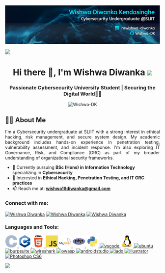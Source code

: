 <p align="center">
  <img src="https://github.com/Wishwa-DK/Wishwa-DK/blob/main/Github%20Banner.jpg?raw=true" alt="GitHub Banner" />
</p>

<img src="https://user-images.githubusercontent.com/73097560/115834477-dbab4500-a447-11eb-908a-139a6edaec5c.gif">

<h1 align="center">Hi there 👋, I'm Wishwa Diwanka  <picture><img src = "https://github.com/7oSkaaa/7oSkaaa/blob/main/Images/about_me.gif?raw=true" width = 50px></picture>
<h3 align="center">Passionate Cybersecurity University Student | Securing the Digital World👩‍💻</h3>
  
<p align="center">
  <img src="https://komarev.com/ghpvc/?username=Wishwa-DK&label=Profile%20views&color=0e75b6&style=flat" alt="Wishwa-DK" />
</p>

## 👨‍💻 About Me

<p align="justify">I'm a Cybersecurity undergraduate at SLIIT with a strong interest in ethical hacking, risk management, and secure system design. My academic background includes hands-on experience in penetration testing, vulnerability assessment, and incident response. I'm also exploring IT Governance, Risk, and Compliance (GRC) as part of my broader understanding of organizational security frameworks.</p>

- 🌱 Currently pursuing **BSc (Hons) in Information Technology** specializing in **Cybersecurity**
- 🔐 Interested in **Ethical Hacking, Penetration Testing, and IT GRC practices**
- 📫 Reach me at: **[wishwa16diwanka@gmail.com](mailto:wishwa16diwanka@gmail.com)**

<h3 align="left">Connect with me:</h3>
<p align="left">
<a href="https://www.linkedin.com/in/wishwa-diwanka-083bb72a4?lipi=urn%3Ali%3Apage%3Ad_flagship3_profile_view_base_contact_details%3BKuzo%2FBQ6QM6hLEU9D%2FgFQw%3D%3D" target="blank"><img align="center" src="https://raw.githubusercontent.com/rahuldkjain/github-profile-readme-generator/master/src/images/icons/Social/linked-in-alt.svg" alt="Wishwa Diwanka" height="30" width="40" /></a>
<a href="https://www.facebook.com/wishwa.diwanka.2025" target="blank"><img align="center" src="https://raw.githubusercontent.com/rahuldkjain/github-profile-readme-generator/master/src/images/icons/Social/facebook.svg" alt="Wishwa Diwanka" height="30" width="40" /></a>
<a href="https://instagram.com/Wishwadiwanka" target="blank"><img align="center" src="https://raw.githubusercontent.com/rahuldkjain/github-profile-readme-generator/master/src/images/icons/Social/instagram.svg" alt="Wishwa Diwanka" height="30" width="40" /></a>
</p>
<h3 align="left">Languages and Tools:</h3>
<p align="left">

  <!-- C -->
  <a href="https://www.cprogramming.com/" target="_blank" rel="noreferrer">
    <img src="https://raw.githubusercontent.com/devicons/devicon/master/icons/c/c-original.svg" alt="c" width="40" height="40"/>
  </a>

  <!-- C++ -->
  <a href="https://www.w3schools.com/cpp/" target="_blank" rel="noreferrer">
    <img src="https://raw.githubusercontent.com/devicons/devicon/master/icons/cplusplus/cplusplus-original.svg" alt="cplusplus" width="40" height="40"/>
  </a>

  <!-- HTML5 -->
  <a href="https://www.w3.org/html/" target="_blank" rel="noreferrer">
    <img src="https://raw.githubusercontent.com/devicons/devicon/master/icons/html5/html5-original-wordmark.svg" alt="html5" width="40" height="40"/>
  </a>

  <!-- JavaScript -->
  <a href="https://developer.mozilla.org/en-US/docs/Web/JavaScript" target="_blank" rel="noreferrer">
    <img src="https://raw.githubusercontent.com/devicons/devicon/master/icons/javascript/javascript-original.svg" alt="javascript" width="40" height="40"/>
  </a>

  <!-- MySQL -->
  <a href="https://www.mysql.com/" target="_blank" rel="noreferrer">
    <img src="https://raw.githubusercontent.com/devicons/devicon/master/icons/mysql/mysql-original-wordmark.svg" alt="mysql" width="40" height="40"/>
  </a>

  <!-- PHP -->
  <a href="https://www.php.net" target="_blank" rel="noreferrer">
    <img src="https://raw.githubusercontent.com/devicons/devicon/master/icons/php/php-original.svg" alt="php" width="40" height="40"/>
  </a>

  <!-- Python -->
  <a href="https://www.python.org" target="_blank" rel="noreferrer">
    <img src="https://raw.githubusercontent.com/devicons/devicon/master/icons/python/python-original.svg" alt="python" width="40" height="40"/>
  </a>

  <!-- Visual Studio Code -->
  <a href="https://code.visualstudio.com/" target="_blank" rel="noreferrer">
    <img src="https://cdn.jsdelivr.net/gh/devicons/devicon/icons/vscode/vscode-original.svg" alt="vscode" width="40" height="40"/>
  </a>

  <!-- Linux -->
  <a href="https://www.linux.org/" target="_blank" rel="noreferrer">
    <img src="https://raw.githubusercontent.com/devicons/devicon/master/icons/linux/linux-original.svg" alt="linux" width="40" height="40"/>
  </a>

  <!-- Ubuntu -->
  <a href="https://ubuntu.com/" target="_blank" rel="noreferrer">
    <img src="https://cdn.jsdelivr.net/gh/devicons/devicon/icons/ubuntu/ubuntu-original.svg" alt="ubuntu" width="40" height="40"/>
  </a>

  <!-- Burp Suite -->
  <a href="https://portswigger.net/burp" target="_blank" rel="noreferrer">
    <img src="https://cdn.simpleicons.org/burpsuite/FF6600" alt="burpsuite" width="40" height="40"/>
  </a>

  <!-- Wireshark -->
  <a href="https://www.wireshark.org/" target="_blank" rel="noreferrer">
    <img src="https://cdn.simpleicons.org/wireshark/1679A3" alt="wireshark" width="40" height="40"/>
  </a>

  <!-- OWASP -->
  <a href="https://owasp.org/" target="_blank" rel="noreferrer">
    <img src="https://www.svgrepo.com/show/439251/owasp.svg" alt="owasp" width="40" height="40"/>
  </a>

  <!-- Android Studio -->
  <a href="https://developer.android.com/studio" target="_blank" rel="noreferrer">
    <img src="https://cdn.jsdelivr.net/gh/devicons/devicon/icons/androidstudio/androidstudio-original.svg" alt="androidstudio" width="40" height="40"/>
  </a>

  <!-- Jadx -->
  <a href="https://github.com/skylot/jadx" target="_blank" rel="noreferrer">
    <img src="https://raw.githubusercontent.com/flathub/com.github.skylot.jadx/master/jadx-logo.svg" alt="jadx" width="40" height="40"/>
  </a>

  <!-- Illustrator -->
  <a href="https://www.adobe.com/products/illustrator.html" target="_blank" rel="noreferrer">
    <img src="https://www.vectorlogo.zone/logos/adobe_illustrator/adobe_illustrator-icon.svg" alt="illustrator" width="40" height="40"/>
  </a>

  <!-- Photoshop -->
  <a href="https://www.adobe.com/products/photoshop.html" target="_blank" rel="noreferrer">
    <img src="https://www.svgrepo.com/show/303170/adobe-photoshop-cs6-logo.svg" alt="Photoshop CS6" width="40" height="40"/>
  </a>

</p>


<img src="https://user-images.githubusercontent.com/73097560/115834477-dbab4500-a447-11eb-908a-139a6edaec5c.gif">
